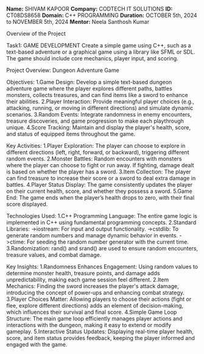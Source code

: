 **Name:** SHIVAM KAPOOR
**Company:** CODTECH IT SOLUTIONS
**ID:** CT08DS8658
**Domain:** C++ PROGRAMMING
**Duration:** OCTOBER 5th, 2024 to NOVEMBER 5th, 2024
**Mentor:** Neela Santhosh Kumar

Overview of the Project

Task1: GAME DEVELOPMENT
Create a simple game using C++, such as a text-based adventure or a graphical game using a library like SFML or SDL. The game should include core mechanics, player input, and scoring.

Project Overview: Dungeon Adventure Game

Objectives: 
1.Game Design: Develop a simple text-based dungeon adventure game where the player explores different paths, battles monsters, collects treasures, and can find items like a sword to enhance their abilities.
2.Player Interaction: Provide meaningful player choices (e.g., attacking, running, or moving in different directions) and simulate dynamic scenarios.
3.Random Events: Integrate randomness in enemy encounters, treasure discoveries, and game progression to make each playthrough unique.
4.Score Tracking: Maintain and display the player's health, score, and status of equipped items throughout the game.

Key Activities:
1.Player Exploration: The player can choose to explore in different directions (left, right, forward, or backward), triggering different random events.
2.Monster Battles: Random encounters with monsters where the player can choose to fight or run away. If fighting, damage dealt is based on whether the player has a sword.
3.Item Collection: The player can find treasure to increase their score or a sword to deal extra damage in battles.
4.Player Status Display: The game consistently updates the player on their current health, score, and whether they possess a sword.
5.Game End: The game ends when the player’s health drops to zero, with their final score displayed.

Technologies Used:
1.C++ Programming Language: The entire game logic is implemented in C++ using fundamental programming concepts.
2.Standard Libraries:
->iostream: For input and output functionality.
->cstdlib: To generate random numbers and manage dynamic behavior in events.
->ctime: For seeding the random number generator with the current time.
3.Randomization: rand() and srand() are used to ensure random encounters, treasure values, and combat damage.

Key Insights:
1.Randomness Enhances Engagement: Using random values to determine monster health, treasure points, and damage adds unpredictability, making each game session feel different.
2.Item Mechanics: Finding the sword increases the player's attack damage, introducing the concept of power-ups and enhancing combat strategy.
3.Player Choices Matter: Allowing players to choose their actions (fight or flee, explore different directions) adds an element of decision-making, which influences their survival and final score.
4.Simple Game Loop Structure: The main game loop efficiently manages player actions and interactions with the dungeon, making it easy to extend or modify gameplay.
5.Interactive Status Updates: Displaying real-time player health, score, and item status provides feedback, keeping the player informed and engaged with the game.
